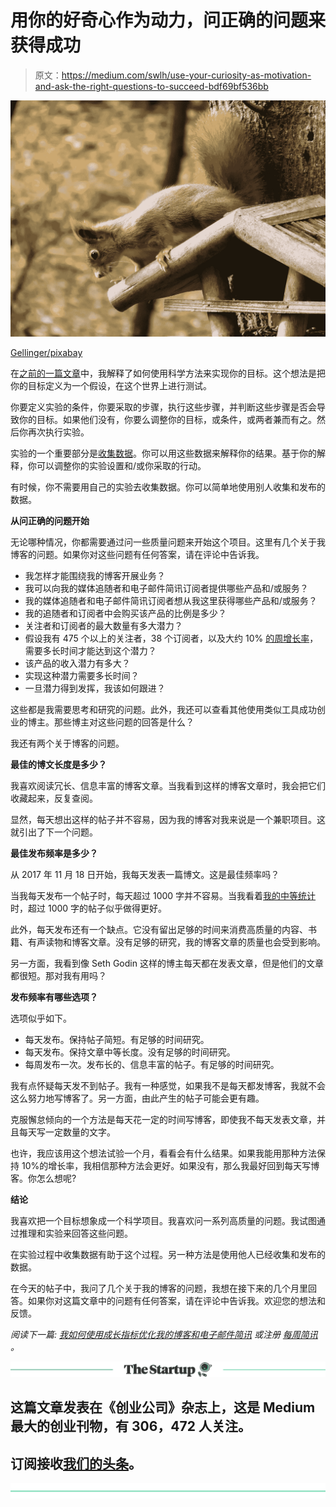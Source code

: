 # 用你的好奇心作为动力，问正确的问题来获得成功

> 原文：<https://medium.com/swlh/use-your-curiosity-as-motivation-and-ask-the-right-questions-to-succeed-bdf69bf536bb>

![](img/dd111c8e126bf40a5d3b71bf3cb40f1d.png)

[Gellinger/pixabay](https://pixabay.com/en/squirrel-animal-rodent-3228768/)

在[之前的一篇文章](https://ideavisionaction.com/personal-development/how-to-eliminate-the-stress-while-working-towards-your-goals/)中，我解释了如何使用科学方法来实现你的目标。这个想法是把你的目标定义为一个假设，在这个世界上进行测试。

你要定义实验的条件，你要采取的步骤，执行这些步骤，并判断这些步骤是否会导致你的目标。如果他们没有，你要么调整你的目标，或条件，或两者兼而有之。然后你再次执行实验。

实验的一个重要部分是[收集数据](https://ideavisionaction.com/personal-development/what-gets-measured-gets-improved/)。你可以用这些数据来解释你的结果。基于你的解释，你可以调整你的实验设置和/或你采取的行动。

有时候，你不需要用自己的实验去收集数据。你可以简单地使用别人收集和发布的数据。

**从问正确的问题开始**

无论哪种情况，你都需要通过问一些质量问题来开始这个项目。这里有几个关于我博客的问题。如果你对这些问题有任何答案，请在评论中告诉我。

*   我怎样才能围绕我的博客开展业务？
*   我可以向我的媒体追随者和电子邮件简讯订阅者提供哪些产品和/或服务？
*   我的媒体追随者和电子邮件简讯订阅者想从我这里获得哪些产品和/或服务？
*   我的追随者和订阅者中会购买该产品的比例是多少？
*   关注者和订阅者的最大数量有多大潜力？
*   假设我有 475 个以上的关注者，38 个订阅者，以及大约 10% [的周增长率](https://ideavisionaction.com/personal-development/how-i-use-growth-metrics-to-optimize-the-stats-of-my-blog-and-email-newsletter/)，需要多长时间才能达到这个潜力？
*   该产品的收入潜力有多大？
*   实现这种潜力需要多长时间？
*   一旦潜力得到发挥，我该如何跟进？

这些都是我需要思考和研究的问题。此外，我还可以查看其他使用类似工具成功创业的博主。那些博主对这些问题的回答是什么？

我还有两个关于博客的问题。

**最佳的博文长度是多少？**

我喜欢阅读冗长、信息丰富的博客文章。当我看到这样的博客文章时，我会把它们收藏起来，反复查阅。

显然，每天想出这样的帖子并不容易，因为我的博客对我来说是一个兼职项目。这就引出了下一个问题。

**最佳发布频率是多少？**

从 2017 年 11 月 18 日开始，我每天发表一篇博文。这是最佳频率吗？

当我每天发布一个帖子时，每天超过 1000 字并不容易。当我看着[我的中等统计](https://ideavisionaction.com/writing/8-blogging-lessons-i-learned-from-my-medium-stats/)时，超过 1000 字的帖子似乎做得更好。

此外，每天发布还有一个缺点。它没有留出足够的时间来消费高质量的内容、书籍、有声读物和博客文章。没有足够的研究，我的博客文章的质量也会受到影响。

另一方面，我看到像 Seth Godin 这样的博主每天都在发表文章，但是他们的文章都很短。那对我有用吗？

**发布频率有哪些选项？**

选项似乎如下。

*   每天发布。保持帖子简短。有足够的时间研究。
*   每天发布。保持文章中等长度。没有足够的时间研究。
*   每周发布一次。发布长的、信息丰富的帖子。有足够的时间研究。

我有点怀疑每天发不到帖子。我有一种感觉，如果我不是每天都发博客，我就不会这么努力地写博客了。另一方面，由此产生的帖子可能会更有趣。

克服懈怠倾向的一个方法是每天花一定的时间写博客，即使我不每天发表文章，并且每天写一定数量的文字。

也许，我应该用这个想法试验一个月，看看会有什么结果。如果我能用那种方法保持 10%的增长率，我相信那种方法会更好。如果没有，那么我最好回到每天写博客。你怎么想呢?

**结论**

我喜欢把一个目标想象成一个科学项目。我喜欢问一系列高质量的问题。我试图通过推理和实验来回答这些问题。

在实验过程中收集数据有助于这个过程。另一种方法是使用他人已经收集和发布的数据。

在今天的帖子中，我问了几个关于我的博客的问题，我想在接下来的几个月里回答。如果你对这篇文章中的问题有任何答案，请在评论中告诉我。欢迎您的想法和反馈。

*阅读下一篇:* [*我如何使用成长指标优化我的博客和电子邮件简讯*](https://ideavisionaction.com/personal-development/how-i-use-growth-metrics-to-optimize-the-stats-of-my-blog-and-email-newsletter/) *或注册* [*每周简讯*](https://ideavisionaction.com/email-newsletter/) *。*

[![](img/308a8d84fb9b2fab43d66c117fcc4bb4.png)](https://medium.com/swlh)

## 这篇文章发表在《创业公司》杂志上，这是 Medium 最大的创业刊物，有 306，472 人关注。

## 订阅接收[我们的头条](http://growthsupply.com/the-startup-newsletter/)。

[![](img/b0164736ea17a63403e660de5dedf91a.png)](https://medium.com/swlh)